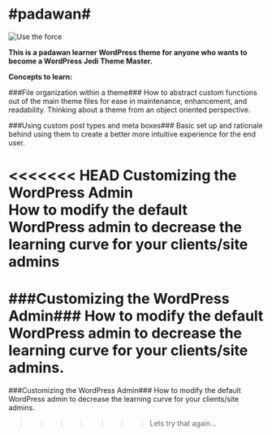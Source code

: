 #padawan#
=======
![Use the force](http://integrityfb.com/wpvader.jpg)

<strong>This is a padawan learner WordPress theme for anyone who wants to become a WordPress Jedi Theme Master.</strong>

<strong>Concepts to learn:</strong>

###File organization within a theme###
How to abstract custom functions out of the main theme files for ease in maintenance, enhancement, and readability.
Thinking about a theme from an object oriented perspective.

###Using custom post types and meta boxes###
Basic set up and rationale behind using them to create a better more intuitive experience for the end user.

<<<<<<< HEAD
Customizing the WordPress Admin <br/>
How to modify the default WordPress admin to decrease the learning curve for your clients/site admins
=======
###Customizing the WordPress Admin###
How to modify the default WordPress admin to decrease the learning curve for your clients/site admins.
=======
###Customizing the WordPress Admin###
How to modify the default WordPress admin to decrease the learning curve for your clients/site admins.

>>>>>>> Lets try that again…
